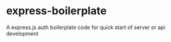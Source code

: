 # express-boilerplate
A express.js auth boilerplate code for quick start of server or api development 
